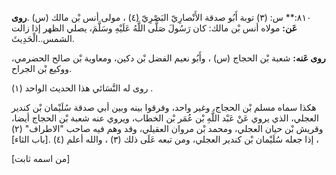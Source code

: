 ٨١٠:** س: (٣) توبة أَبُو صدقة الأَنْصارِيّ البَصْرِيّ (٤) ، مولى أنس بْن مالك (س) .**روى عَن:** مولاه أنس بْن مالك: كان رَسُولَ صَلَّى اللَّهُ عَلَيْهِ وسَلَّمَ، يصلي الظهر إذا زالت الشمس..الْحَدِيثَ.

**روى عَنه:** شعبة بْن الحجاج (س) ، وأَبُو نعيم الفضل بْن دكين، ومعاوية بْن صالح الحضرمي، ووكيع بْن الجراح.

روى له النَّسَائي هذا الحديث الواحد (١) .

هكذا سماه مسلم بْن الحجاج، وغير واحد، وفرقوا بينه وبين أبي صدقة سُلَيْمان بْن كندير العجلي، الذي يروي عَنْ عَبْد اللَّهِ بْن عُمَر بْن الخطاب، ويروي عنه شعبة بْن الحجاج أيضا، وقريش بْن حيان العجلي، ومحمد بْن مروان العقيلي، وقد وهم فيه صاحب "الاطراف" (٢) ، إذا جعله سُلَيْمان بْن كندير العجلي، ومن تبعه عَلَى ذلك (٣) ، والله أعلم (٤) .[باب الثاء]

[من اسمه ثابت]
